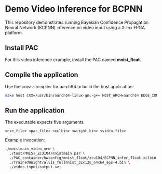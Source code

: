 # Demo Video Inference for BCPNN

This repository demonstrates running Bayesian Confidence Propagation Neural Network (BCPNN) inference on video input using a Xilinx FPGA platform.

## Install PAC

For this video inference example, install the PAC named **mnist_float**.

## Compile the application

Use the cross-compiler for aarch64 to build the host application:

```bash
make host CXX=/usr/bin/aarch64-linux-gnu-g++ HOST_ARCH=aarch64 EDGE_COMMON_SW=/home/ubuntu HOST_COMPILE=mnistmain_video_new
```

## Run the application

The executable expects five arguments:

```
<exe_file> <par_file> <xclbin> <weight_bin> <video_file>
```

Example invocation:

```bash
./mnistmain_video_new \
  ./test/MNIST_ZCU104/mnistmain.par \
  ./PAC_container/hwconfig/mnist_float/zcu104/BCPNN_infer_float.xclbin \
  ./TrainedWeight/alvis_fullmnist_32x128_64x64_eps-4.bin \
  ./video_input/output.avi
```
